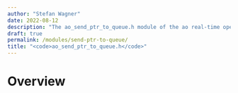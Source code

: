 ```yaml
---
author: "Stefan Wagner"
date: 2022-08-12
description: "The ao_send_ptr_to_queue.h module of the ao real-time operating system."
draft: true
permalink: /modules/send-ptr-to-queue/
title: "<code>ao_send_ptr_to_queue.h</code>"
---
```


# Overview
